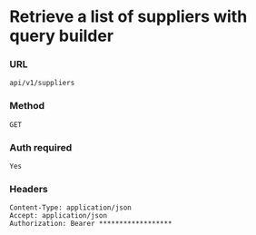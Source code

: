 # Retrieve a list of suppliers with query builder

### URL

```text
api/v1/suppliers
```

### Method

```text
GET
```





### Auth required

```text
Yes
```

### Headers

```text
Content-Type: application/json
Accept: application/json
Authorization: Bearer ******************

```

